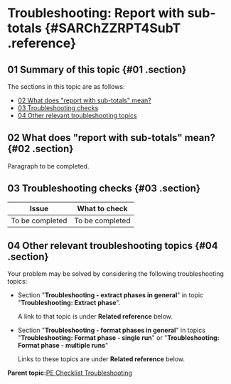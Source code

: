 # Troubleshooting: Report with sub-totals {#SARChZZRPT4SubT .reference}

## 01 Summary of this topic {#01 .section}

The sections in this topic are as follows:

-   [02 What does "report with sub-totals" mean?](#02)
-   [03 Troubleshooting checks](#03)
-   [04 Other relevant troubleshooting topics](#04)

## 02 What does "report with sub-totals" mean? {#02 .section}

Paragraph to be completed.

## 03 Troubleshooting checks {#03 .section}

|Issue|What to check|
|-----|-------------|
|To be completed|To be completed|

## 04 Other relevant troubleshooting topics {#04 .section}

Your problem may be solved by considering the following troubleshooting topics:

-   Section "**Troubleshooting - extract phases in general**" in topic "**Troubleshooting: Extract phase**".

    A link to that topic is under **Related reference** below.

-   Section "**Troubleshooting - format phases in general**" in topics "**Troubleshooting: Format phase - single run**" or "**Troubleshooting: Format phase - multiple runs**"

    Links to these topics are under **Related reference** below.


**Parent topic:**[PE Checklist Troubleshooting](../html/AAR905PMChecklistTr.md)

